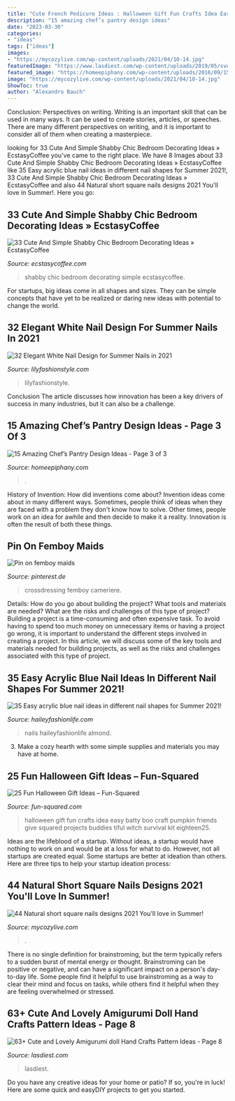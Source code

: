 ```yaml
---
title: "Cute French Pedicure Ideas : Halloween Gift Fun Crafts Idea Easy Batty Boo Craft Pumpkin Friends Give Squared Projects Buddies Tiful Witch Survival Kit Eighteen25"
description: "15 amazing chef’s pantry design ideas"
date: "2023-03-30"
categories:
- "ideas"
tags: ["ideas"]
images:
- "https://mycozylive.com/wp-content/uploads/2021/04/10-14.jpg"
featuredImage: "https://www.lasdiest.com/wp-content/uploads/2019/05/svetko.toys_24125530_146687749388681_3897406006182805504_n-e1557096371857.jpg"
featured_image: "https://homeepiphany.com/wp-content/uploads/2016/09/15-Amazing-Chefs-Pantry-Design-Ideas-15-768x1152.jpg"
image: "https://mycozylive.com/wp-content/uploads/2021/04/10-14.jpg"
ShowToc: true
author: "Alexandro Bauch"
---
```



Conclusion: Perspectives on writing.
Writing is an important skill that can be used in many ways. It can be used to create stories, articles, or speeches. There are many different perspectives on writing, and it is important to consider all of them when creating a masterpiece.

	

		
looking for 33 Cute And Simple Shabby Chic Bedroom Decorating Ideas » EcstasyCoffee you've came to the right place. We have 8 Images about 33 Cute And Simple Shabby Chic Bedroom Decorating Ideas » EcstasyCoffee like 35 Easy acrylic blue nail ideas in different nail shapes for Summer 2021!, 33 Cute And Simple Shabby Chic Bedroom Decorating Ideas » EcstasyCoffee and also 44 Natural short square nails designs 2021 You&#039;ll love in Summer!. Here you go:
		
    
## 33 Cute And Simple Shabby Chic Bedroom Decorating Ideas » EcstasyCoffee

<img loading=lazy src="https://i1.wp.com/www.ecstasycoffee.com/wp-content/uploads/2016/08/Beautiful-Romantic-Shabby-Chic-Bedroom.jpg" onerror="this.onerror=null;this.src='https://tse3.mm.bing.net/th?id=OIP.lOJDWnPPjnoJfhkqzM1mGAHaKH&amp;pid=15.1';" alt="33 Cute And Simple Shabby Chic Bedroom Decorating Ideas » EcstasyCoffee">

_Source: ecstasycoffee.com_

>shabby chic bedroom decorating simple ecstasycoffee. 

	

For startups, big ideas come in all shapes and sizes. They can be simple concepts that have yet to be realized or daring new ideas with potential to change the world.

    
## 32 Elegant White Nail Design For Summer Nails In 2021

<img loading=lazy src="https://lilyfashionstyle.com/wp-content/uploads/2021/05/24.jpg" onerror="this.onerror=null;this.src='https://tse4.mm.bing.net/th?id=OIP.Vm5MYud5A0Zo1BhzSnwx2AHaLH&amp;pid=15.1';" alt="32 Elegant White Nail Design for Summer Nails in 2021">

_Source: lilyfashionstyle.com_

>lilyfashionstyle. 

	

Conclusion
The article discusses how innovation has been a key drivers of success in many industries, but it can also be a challenge.

    
## 15 Amazing Chef’s Pantry Design Ideas - Page 3 Of 3

<img loading=lazy src="https://homeepiphany.com/wp-content/uploads/2016/09/15-Amazing-Chefs-Pantry-Design-Ideas-15-768x1152.jpg" onerror="this.onerror=null;this.src='https://tse3.mm.bing.net/th?id=OIP.2KCdDa9Sb7tJGmT04OtBtgHaLH&amp;pid=15.1';" alt="15 Amazing Chef’s Pantry Design Ideas - Page 3 of 3">

_Source: homeepiphany.com_

>. 

	

History of Invention: How did inventions come about?
Invention ideas come about in many different ways. Sometimes, people think of ideas when they are faced with a problem they don't know how to solve. Other times, people work on an idea for awhile and then decide to make it a reality. Innovation is often the result of both these things.

    
## Pin On Femboy Maids

<img loading=lazy src="https://i.pinimg.com/736x/d0/78/4f/d0784f4cbf436b31bdc97606ab15024e.jpg" onerror="this.onerror=null;this.src='https://tse1.mm.bing.net/th?id=OIP.ZeWFbtvXCxs8EGDWPh3lBgHaJ3&amp;pid=15.1';" alt="Pin on femboy maids">

_Source: pinterest.de_

>crossdressing femboy cameriere. 

	

Details: How do you go about building the project? What tools and materials are needed? What are the risks and challenges of this type of project?
Building a project is a time-consuming and often expensive task. To avoid having to spend too much money on unnecessary items or having a project go wrong, it is important to understand the different steps involved in creating a project. In this article, we will discuss some of the key tools and materials needed for building projects, as well as the risks and challenges associated with this type of project.

    
## 35 Easy Acrylic Blue Nail Ideas In Different Nail Shapes For Summer 2021!

<img loading=lazy src="https://haileyfashionlife.com/wp-content/uploads/2021/04/30-5-683x1024.jpg" onerror="this.onerror=null;this.src='https://tse1.mm.bing.net/th?id=OIP.iUxT2lcxz1Bapu7-l2PNEwHaLG&amp;pid=15.1';" alt="35 Easy acrylic blue nail ideas in different nail shapes for Summer 2021!">

_Source: haileyfashionlife.com_

>nails haileyfashionlife almond. 

	

3. Make a cozy hearth with some simple supplies and materials you may have at home.

    
## 25 Fun Halloween Gift Ideas – Fun-Squared

<img loading=lazy src="http://fun-squared.com/wp-content/uploads/2016/10/BattyGiftIdea.jpg" onerror="this.onerror=null;this.src='https://tse1.mm.bing.net/th?id=OIP.hTbA7Emc6646kCDm7TGcxQHaLE&amp;pid=15.1';" alt="25 Fun Halloween Gift Ideas – Fun-Squared">

_Source: fun-squared.com_

>halloween gift fun crafts idea easy batty boo craft pumpkin friends give squared projects buddies tiful witch survival kit eighteen25. 

	

Ideas are the lifeblood of a startup. Without ideas, a startup would have nothing to work on and would be at a loss for what to do. However, not all startups are created equal. Some startups are better at ideation than others. Here are three tips to help your startup ideation process:

    
## 44 Natural Short Square Nails Designs 2021 You&#039;ll Love In Summer!

<img loading=lazy src="https://mycozylive.com/wp-content/uploads/2021/04/10-14.jpg" onerror="this.onerror=null;this.src='https://tse2.mm.bing.net/th?id=OIP.oL2N7wbE0A7XTJWnuz4CiAHaLH&amp;pid=15.1';" alt="44 Natural short square nails designs 2021 You&#039;ll love in Summer!">

_Source: mycozylive.com_

>. 

	

There is no single definition for brainstroming, but the term typically refers to a sudden burst of mental energy or thought. Brainstroming can be positive or negative, and can have a significant impact on a person's day-to-day life. Some people find it helpful to use brainstroming as a way to clear their mind and focus on tasks, while others find it helpful when they are feeling overwhelmed or stressed.

    
## 63+ Cute And Lovely Amigurumi Doll Hand Crafts Pattern Ideas - Page 8

<img loading=lazy src="https://www.lasdiest.com/wp-content/uploads/2019/05/svetko.toys_24125530_146687749388681_3897406006182805504_n-e1557096371857.jpg" onerror="this.onerror=null;this.src='https://tse3.mm.bing.net/th?id=OIP.jUKDS0NFz8Tz-exHu0VWjgHaO5&amp;pid=15.1';" alt="63+ Cute and Lovely Amigurumi doll Hand Crafts Pattern Ideas - Page 8">

_Source: lasdiest.com_

>lasdiest. 

	

Do you have any creative ideas for your home or patio? If so, you're in luck! Here are some quick and easyDIY projects to get you started.

